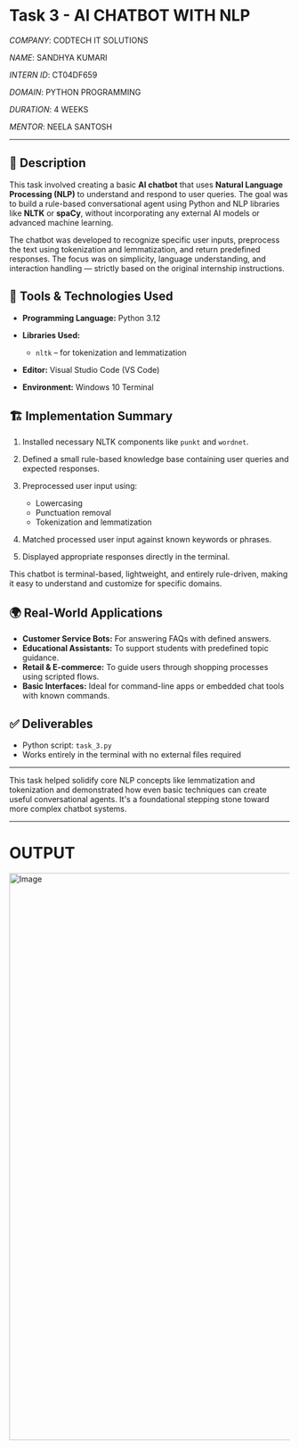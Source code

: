# Task 3 - AI CHATBOT WITH NLP

*COMPANY*: CODTECH IT SOLUTIONS

*NAME*: SANDHYA KUMARI

*INTERN ID*: CT04DF659

*DOMAIN*: PYTHON PROGRAMMING

*DURATION*: 4 WEEKS

*MENTOR*: NEELA SANTOSH

---

## 📄 Description

This task involved creating a basic **AI chatbot** that uses **Natural Language Processing (NLP)** to understand and respond to user queries. The goal was to build a rule-based conversational agent using Python and NLP libraries like **NLTK** or **spaCy**, without incorporating any external AI models or advanced machine learning.

The chatbot was developed to recognize specific user inputs, preprocess the text using tokenization and lemmatization, and return predefined responses. The focus was on simplicity, language understanding, and interaction handling — strictly based on the original internship instructions.

## 🧰 Tools & Technologies Used

* **Programming Language:** Python 3.12
* **Libraries Used:**

  * `nltk` – for tokenization and lemmatization
* **Editor:** Visual Studio Code (VS Code)
* **Environment:** Windows 10 Terminal

## 🏗️ Implementation Summary

1. Installed necessary NLTK components like `punkt` and `wordnet`.
2. Defined a small rule-based knowledge base containing user queries and expected responses.
3. Preprocessed user input using:

   * Lowercasing
   * Punctuation removal
   * Tokenization and lemmatization
4. Matched processed user input against known keywords or phrases.
5. Displayed appropriate responses directly in the terminal.

This chatbot is terminal-based, lightweight, and entirely rule-driven, making it easy to understand and customize for specific domains.

## 🌍 Real-World Applications

* **Customer Service Bots:** For answering FAQs with defined answers.
* **Educational Assistants:** To support students with predefined topic guidance.
* **Retail & E-commerce:** To guide users through shopping processes using scripted flows.
* **Basic Interfaces:** Ideal for command-line apps or embedded chat tools with known commands.

## ✅ Deliverables

* Python script: `task_3.py`
* Works entirely in the terminal with no external files required

---

This task helped solidify core NLP concepts like lemmatization and tokenization and demonstrated how even basic techniques can create useful conversational agents. It's a foundational stepping stone toward more complex chatbot systems.

---
# OUTPUT
<img width="1919" height="1017" alt="Image" src="https://github.com/user-attachments/assets/05d2f9cc-cf37-443e-af86-fadb96a1b98d" />

